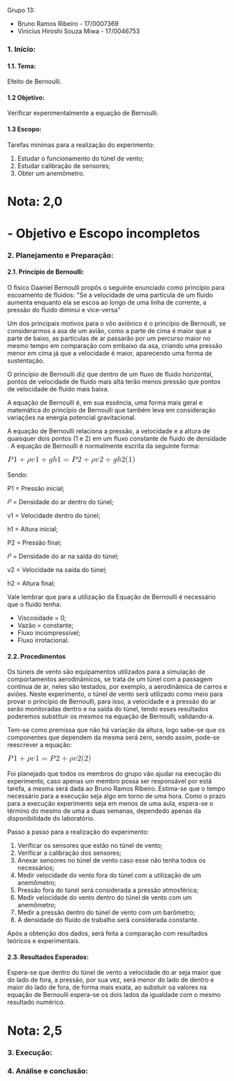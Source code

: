 Grupo 13:
- Bruno Ramos Ribeiro - 17/0007369
- Vinicius Hiroshi Souza Miwa - 17/0046753


### 1.	Início:

#### 1.1. Tema:

Efeito de Bernoulli.

#### 1.2 Objetivo:
	
Verificar experimentalmente a equação de Bernoulli.

#### 1.3 Escopo:

Tarefas minímas para a realização do experimento:
1. Estudar o funcionamento do túnel de vento;
2. Estudar calibração de sensores;
3. Obter um anemômetro.

# Nota: 2,0

# - Objetivo e Escopo incompletos
   
### 2.	Planejamento e Preparação:

#### 2.1. Princípio de Bernoulli:

O físico Daaniel Bernoulli propôs o seguinte enunciado como princípio para escoamento de fluidos: "Se a velocidade de uma partícula de um fluido aumenta enquanto ela se escoa ao longo de uma linha de corrente, a pressão do fluido diminui e vice-versa"

Um dos principais motivos para o vôo aviônico é o princípio de Bernoulli, se considerarmos a asa de um avião, como a parte de cima é maior que a parte de baixo, as partículas de ar passarão por um percurso maior no mesmo tempo em comparação com embaixo da asa, criando uma pressão menor em cima já que a velocidade é maior, aparecendo uma forma de sustentação.

O princípio de Bernoulli diz que dentro de um fluxo de fluido horizontal, pontos de velocidade de fluido mais alta terão menos pressão que pontos de velocidade de fluido mais baixa.  

A equação de Bernoulli é, em sua essência, uma forma mais geral e matemática do princípio de Bernoulli que também leva em consideração variações na energia potencial gravitacional. 

A equação de Bernoulli relaciona a pressão, a velocidade e a altura de quaisquer dois pontos (1 e 2) em um fluxo constante de fluido de densidade . A equação de Bernoulli é normalmente escrita da seguinte forma:

![](EQ1.gif)

Sendo:

P1 = Pressão inicial;

![](RHO.gif) = Densidade do ar dentro do túnel;

v1 = Velocidade dentro do túnel;

h1 = Altura inicial;

P2 = Pressão final;

![](RHO.gif) = Densidade do ar na saída do túnel;

v2 = Velocidade na saída do túnel;

h2 = Altura final;

Vale lembrar que para a utilização da Equação de Bernoulli é necessário que o fluido tenha:
* Viscosidade = 0;
* Vazão = constante;
* Fluxo incompressível;
* Fluxo irrotacional.

#### 2.2.  Procedimentos

Os túneis de vento são equipamentos utilizados para a simulação de comportamentos aerodinâmicos, se trata de um túnel com a passagem contínua de ar, neles são testados, por exemplo, a aerodinâmica de carros e aviões. Neste experimento, o túnel de vento será utilizado como meio para provar o princípio de Bernoulli, para isso, a velocidade e a pressão do ar serão monitoradas dentro e na saída do túnel, tendo esses resultados poderemos substituir os mesmos na equação de Bernoulli, validando-a.

Tem-se como premissa que não há variação da altura, logo sabe-se que os componentes que dependem da mesma será zero, sendo assim, pode-se reescrever a equação:

![](EQ2.gif)

Foi planejado que todos os membros do grupo vão ajudar na execução do experimento, caso apenas um membro possa ser responsável por está tarefa, a mesma será dada ao Bruno Ramos Ribeiro. Estima-se que o tempo necessário para a execução seja algo em torno de uma hora. Como o prazo para a execução experimento seja em menos de uma aula, espera-se o término do mesmo de uma a duas semanas, dependedo apenas da disponibilidade do laboratório.

Passo a passo para a realização do experimento:
1. Verificar os sensores que estão no túnel de vento;
2. Verificar a calibração dos sensores;
3. Anexar sensores no túnel de vento caso esse não tenha todos os necessários;
4. Medir velocidade do vento fora do túnel com a utilização de um anemômetro;
5. Pressão fora do túnel será considerada a pressão atmosférica;
6. Medir velocidade do vento dentro do túnel de vento com um anemômetro;
7. Medir a pressão dentro do túnel de vento com um barômetro; 
8. A densidade do fluido de trabalho será considerada constante.

Após a obtenção dos dados, será feita a comparação com resultados teóricos e experimentais.

#### 2.3. Resultados Esperados:

Espera-se que dentro do túnel de vento a velocidade do ar seja maior que do lado de fora, a pressão, por sua vez, será menor do lado de dentro e maior do lado de fora, de forma mais exata, ao substuir oa valores na equação de Bernoulli espera-se os dois lados da igualdade com o mesmo resultado numérico.

# Nota: 2,5

### 3.	Execução:
 
### 4.	Análise e conclusão:

